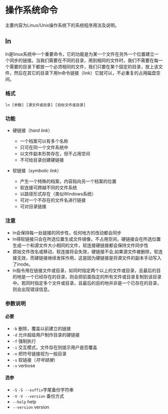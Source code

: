 # 操作系统命令
主要内容为Linux/Unix操作系统下的系统程序用法及说明。

## ln
ln是linux系统中一个重要命令，它的功能是为某一个文件在另外一个位置建立一个同步的链接。当我们需要在不同的目录，用到相同的文件时，我们不需要在每一个需要的目录下都放一个必须相同的文件，我们只要在某个固定的目录，放上该文件，然后在其它的目录下用ln命令链接（link）它就可以，不必重复的占用磁盘空间。

### 格式
```
ln [参数] [源文件或目录] [目标文件或目录]
```
### 功能
- 硬链接（*hard link*）
  - 一个档案可以有多个名称
  - 只可在同一个文件系统中
  - 以文件副本形势存在，但不占用空间
  - 不可给目录创建硬链接

- 软链接（*symbolic link*）
  - 产生一个特殊的档案，内容指向另一个档案的位置
  - 软连接可跨越不同的文件系统
  - 以路径形式存在（类似Windows系统）
  - 可对一个不存在的文件名进行链接
  - 可对目录链接

### 注意
- ln会保持每一处链接的同步性，任何地方的改动都会同步
- ln得软链接只会在所选位置生成文件镜像，不占用空间，硬链接会在所选位置生成一个和源文件大小相同的文件，软连接硬链接都会保持文件同步性
- 原始文件改名或移动，软连接将会失效，硬链接不会,如果源文件被删除，软连接无效，而硬链接继续发挥作用，这是因为硬链接是将源文件的副本手动写入了inode。
- ln指令用在链接文件或目录，如同时指定两个以上的文件或目录，且最后的目的地是一个已经存在的目录，则会把前面指定的所有文件或目录复制到该目录中。若同时指定多个文件或目录，且最后的目的地并非是一个已存在的目录，则会出现错误信息。

### 参数说明

#### 必要
- `-b` 删除，覆盖以前建立的链接
- `-d` 允许超级用户制作目录的硬链接
- `-f` 强制执行
- `-i` 交互模式，文件存在则提示用户是否覆盖
- `-n` 把符号链接视为一般目录
- `-s` 软链接（*符号链接*）
- `-v` verbose

#### 选参
- `-S` `-S --suffix`字尾备份字符串
- `-V` `-V --version` 备份方式
- `--help` help
- `--version` version
